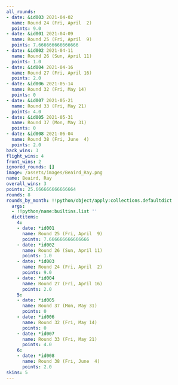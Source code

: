 ```yaml
---
all_rounds:
- date: &id003 2021-04-02
  name: Round 24 (Fri, April  2)
  points: 9.0
- date: &id001 2021-04-09
  name: Round 25 (Fri, April  9)
  points: 7.666666666666666
- date: &id002 2021-04-11
  name: Round 26 (Sun, April 11)
  points: 1.0
- date: &id004 2021-04-16
  name: Round 27 (Fri, April 16)
  points: 2.0
- date: &id006 2021-05-14
  name: Round 32 (Fri, May 14)
  points: 0
- date: &id007 2021-05-21
  name: Round 33 (Fri, May 21)
  points: 4.0
- date: &id005 2021-05-31
  name: Round 37 (Mon, May 31)
  points: 0
- date: &id008 2021-06-04
  name: Round 38 (Fri, June  4)
  points: 2.0
back_wins: 3
flight_wins: 4
front_wins: 2
ignored_rounds: []
image: /assets/images/Beaird_Ray.png
name: Beaird, Ray
overall_wins: 3
points: 25.666666666666664
rounds: 8
rounds_by_month: !!python/object/apply:collections.defaultdict
  args:
  - !!python/name:builtins.list ''
  dictitems:
    4:
    - date: *id001
      name: Round 25 (Fri, April  9)
      points: 7.666666666666666
    - date: *id002
      name: Round 26 (Sun, April 11)
      points: 1.0
    - date: *id003
      name: Round 24 (Fri, April  2)
      points: 9.0
    - date: *id004
      name: Round 27 (Fri, April 16)
      points: 2.0
    5:
    - date: *id005
      name: Round 37 (Mon, May 31)
      points: 0
    - date: *id006
      name: Round 32 (Fri, May 14)
      points: 0
    - date: *id007
      name: Round 33 (Fri, May 21)
      points: 4.0
    6:
    - date: *id008
      name: Round 38 (Fri, June  4)
      points: 2.0
skins: 5
---
```

